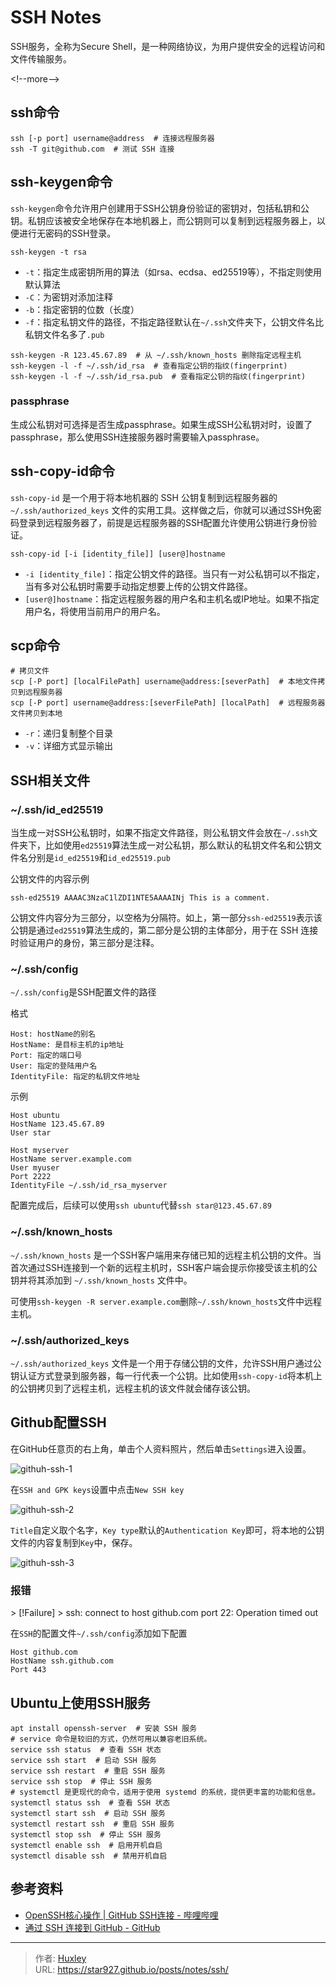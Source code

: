# SSH Notes


SSH服务，全称为Secure Shell，是一种网络协议，为用户提供安全的远程访问和文件传输服务。

&lt;!--more--&gt;

## ssh命令

```shell
ssh [-p port] username@address  # 连接远程服务器
ssh -T git@github.com  # 测试 SSH 连接
```

## ssh-keygen命令

`ssh-keygen`命令允许用户创建用于SSH公钥身份验证的密钥对，包括私钥和公钥。私钥应该被安全地保存在本地机器上，而公钥则可以复制到远程服务器上，以便进行无密码的SSH登录。

```shell
ssh-keygen -t rsa
```

- `-t`：指定生成密钥所用的算法（如rsa、ecdsa、ed25519等），不指定则使用默认算法
- `-C`：为密钥对添加注释
- `-b`：指定密钥的位数（长度）
- `-f`：指定私钥文件的路径，不指定路径默认在`~/.ssh`文件夹下，公钥文件名比私钥文件名多了`.pub`

```shell
ssh-keygen -R 123.45.67.89  # 从 ~/.ssh/known_hosts 删除指定远程主机
ssh-keygen -l -f ~/.ssh/id_rsa  # 查看指定公钥的指纹(fingerprint)
ssh-keygen -l -f ~/.ssh/id_rsa.pub  # 查看指定公钥的指纹(fingerprint)
```

### passphrase

生成公私钥对可选择是否生成passphrase。如果生成SSH公私钥对时，设置了passphrase，那么使用SSH连接服务器时需要输入passphrase。

## ssh-copy-id命令

`ssh-copy-id` 是一个用于将本地机器的 SSH 公钥复制到远程服务器的 `~/.ssh/authorized_keys` 文件的实用工具。这样做之后，你就可以通过SSH免密码登录到远程服务器了，前提是远程服务器的SSH配置允许使用公钥进行身份验证。

```shell
ssh-copy-id [-i [identity_file]] [user@]hostname
```

- `-i [identity_file]`：指定公钥文件的路径。当只有一对公私钥可以不指定，当有多对公私钥时需要手动指定想要上传的公钥文件路径。
- `[user@]hostname`：指定远程服务器的用户名和主机名或IP地址。如果不指定用户名，将使用当前用户的用户名。

## scp命令

```shell
# 拷贝文件
scp [-P port] [localFilePath] username@address:[severPath]  # 本地文件拷贝到远程服务器
scp [-P port] username@address:[severFilePath] [localPath]  # 远程服务器文件拷贝到本地
```

- `-r`：递归复制整个目录
- `-v`：详细方式显示输出

## SSH相关文件

### ~/.ssh/id_ed25519

当生成一对SSH公私钥时，如果不指定文件路径，则公私钥文件会放在`~/.ssh`文件夹下，比如使用`ed25519`算法生成一对公私钥，那么默认的私钥文件名和公钥文件名分别是`id_ed25519`和`id_ed25519.pub`

公钥文件的内容示例

```
ssh-ed25519 AAAAC3NzaC1lZDI1NTE5AAAAINj This is a comment.
```

公钥文件内容分为三部分，以空格为分隔符。如上，第一部分`ssh-ed25519`表示该公钥是通过`ed25519`算法生成的，第二部分是公钥的主体部分，用于在 SSH 连接时验证用户的身份，第三部分是注释。

### ~/.ssh/config

`~/.ssh/config`是SSH配置文件的路径

格式

```
Host: hostName的别名
HostName: 是目标主机的ip地址
Port: 指定的端口号
User: 指定的登陆用户名
IdentityFile: 指定的私钥文件地址
```

示例

```
Host ubuntu
HostName 123.45.67.89
User star

Host myserver
HostName server.example.com
User myuser
Port 2222
IdentityFile ~/.ssh/id_rsa_myserver
```

配置完成后，后续可以使用`ssh ubuntu`代替`ssh star@123.45.67.89`

### ~/.ssh/known_hosts

`~/.ssh/known_hosts` 是一个SSH客户端用来存储已知的远程主机公钥的文件。当首次通过SSH连接到一个新的远程主机时，SSH客户端会提示你接受该主机的公钥并将其添加到 `~/.ssh/known_hosts` 文件中。

可使用`ssh-keygen -R server.example.com`删除`~/.ssh/known_hosts`文件中远程主机。

### ~/.ssh/authorized_keys

`~/.ssh/authorized_keys` 文件是一个用于存储公钥的文件，允许SSH用户通过公钥认证方式登录到服务器，每一行代表一个公钥。比如使用`ssh-copy-id`将本机上的公钥拷贝到了远程主机，远程主机的该文件就会储存该公钥。

## Github配置SSH

在GitHub任意页的右上角，单击个人资料照片，然后单击`Settings`进入设置。

![githuh-ssh-1](./image/githuh-ssh-1.png)

在`SSH and GPK keys`设置中点击`New SSH key`

![githuh-ssh-2](./image/githuh-ssh-2.png)

`Title`自定义取个名字，`Key type`默认的`Authentication Key`即可，将本地的公钥文件的内容复制到`Key`中，保存。

![githuh-ssh-3](./image/githuh-ssh-3.png)

### 报错

&gt; [!Failure]
&gt; ssh: connect to host github.com port 22: Operation timed out

在`SSH`的配置文件`~/.ssh/config`添加如下配置

```shell
Host github.com
HostName ssh.github.com
Port 443
```

## Ubuntu上使用SSH服务

```shell
apt install openssh-server  # 安装 SSH 服务
# service 命令是较旧的方式，仍然可用以兼容老旧系统。
service ssh status  # 查看 SSH 状态
service ssh start  # 启动 SSH 服务
service ssh restart  # 重启 SSH 服务
service ssh stop  # 停止 SSH 服务
# systemctl 是更现代的命令，适用于使用 systemd 的系统，提供更丰富的功能和信息。
systemctl status ssh  # 查看 SSH 状态
systemctl start ssh  # 启动 SSH 服务
systemctl restart ssh  # 重启 SSH 服务
systemctl stop ssh  # 停止 SSH 服务
systemctl enable ssh  # 启用开机自启
systemctl disable ssh  # 禁用开机自启
```

## 参考资料

- [OpenSSH核心操作 | GitHub SSH连接 - 哔哩哔哩](https://www.bilibili.com/video/BV1Sx4y1y7B2)
- [通过 SSH 连接到 GitHub - GitHub](https://docs.github.com/zh/authentication/connecting-to-github-with-ssh)


---

> 作者: [Huxley](https://star927.github.io/)  
> URL: https://star927.github.io/posts/notes/ssh/  

